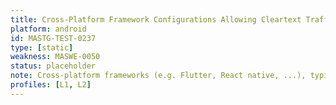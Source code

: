 ```yaml
---
title: Cross-Platform Framework Configurations Allowing Cleartext Traffic
platform: android
id: MASTG-TEST-0237
type: [static]
weakness: MASWE-0050
status: placeholder
note: Cross-platform frameworks (e.g. Flutter, React native, ...), typically have their own implementations for HTTP libraries, where cleartext traffic can be allowed.
profiles: [L1, L2]
---
```

